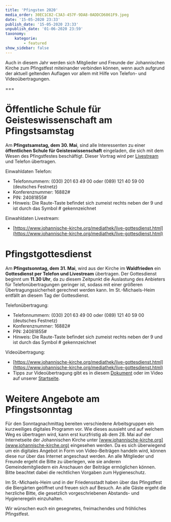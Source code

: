 ```yaml
---
title: 'Pfingsten 2020'
media_order: 30EC1C82-C3A3-457F-9DA8-0ADDCD6861F9.jpeg
date: '15-05-2020 23:33'
publish_date: '15-05-2020 23:33'
unpublish_date: '01-06-2020 23:59'
taxonomy:
    kategorie:
        - featured
show_sidebar: false
---
```


Auch in diesem Jahr werden sich Mitglieder und Freunde der Johannischen Kirche zum Pfingstfest miteinander verbinden können, wenn auch aufgrund der aktuell geltenden Auflagen vor allem mit Hilfe von Telefon- und Videoübertragungen.   

===

# Öffentliche Schule für Geisteswissenschaft am Pfingstsamstag
Am **Pfingstsamstag, dem 30. Mai**, sind alle Interessenten zu einer **öffentlichen Schule für Geisteswissenschaft** eingeladen, die sich mit dem Wesen des Pfingstfestes beschäftigt. Dieser Vortrag wird per [Livestream](https://www.johannische-kirche.org/mediathek/live-gottesdienst.html) und Telefon übertragen.

Einwahldaten Telefon:
* Telefonnummern: (030) 201 63 49 00 oder (089) 121 40 59 00 (deutsches Festnetz)
* Konferenznummer: 16882#
* PIN: 24081855#
* Hinweis: Die Raute-Taste befindet sich zumeist rechts neben der 9 und ist durch das Symbol # gekennzeichnet

Einwahldaten Livestream:
* [https://www.johannische-kirche.org/mediathek/live-gottesdienst.html](https://www.johannische-kirche.org/mediathek/live-gottesdienst.html)

# Pfingstgottesdienst
Am **Pfingstsonntag, dem 31. Mai**, wird aus der Kirche im **Waldfrieden** ein **Gottesdienst per Telefon und Livestream** übertragen. Der Gottesdienst beginnt um **11.30 Uhr**, da zu diesem Zeitpunkt die Auslastung des Anbieters für Telefonübertragungen geringer ist, sodass mit einer größeren Übertragungssicherheit gerechnet werden kann. Im St.-Michaels-Heim entfällt an diesem Tag der Gottesdienst.

Telefonübertragung:
* Telefonnummern: (030) 201 63 49 00 oder (089) 121 40 59 00 (deutsches Festnetz)
* Konferenznummer: 16882#
* PIN: 24081855#
* Hinweis: Die Raute-Taste befindet sich zumeist rechts neben der 9 und ist durch das Symbol # gekennzeichnet

Videoübertragung:
* [https://www.johannische-kirche.org/mediathek/live-gottesdienst.html](https://www.johannische-kirche.org/mediathek/live-gottesdienst.html)
* Tipps zur Videoübertragung gibt es in diesem [Dokument](https://cloud.johannische-kirche.org/index.php/s/Smg4kD3tRNBENYp) oder im Video auf unserer [Startseite](https://smh-gemeinden.de).

# Weitere Angebote am Pfingstsonntag
Für den Sonntagnachmittag bereiten verschiedene Arbeitsgruppen ein kurzweiliges digitales Programm vor. Wie dieses aussieht und auf welchem Weg es übertragen wird, kann erst kurzfristig ab dem 28. Mai auf der Internetseite der Johannischen Kirche unter [www.johannische-kirche.org](www.johannische-kirche.org) eingesehen werden.
Da es sich überwiegend um ein digitales Angebot in Form von Video-Beiträgen handeln wird, können diese nur über das Internet angeschaut werden. An alle Mitglieder und Freunde ergeht die Bitte zu überlegen, wie sie anderen Gemeindemitgliedern ein Anschauen der Beiträge ermöglichen können. Bitte beachtet dabei die rechtlichen Vorgaben zum Hygieneschutz.

Im St.-Michaels-Heim und in der Friedensstadt haben über das Pfingstfest die Biergärten geöffnet und freuen sich auf Besuch. An alle Gäste ergeht die herzliche Bitte, die gesetzlich vorgeschriebenen Abstands- und Hygieneregeln einzuhalten.

Wir wünschen euch ein gesegnetes, freimachendes und fröhliches Pfingstfest.